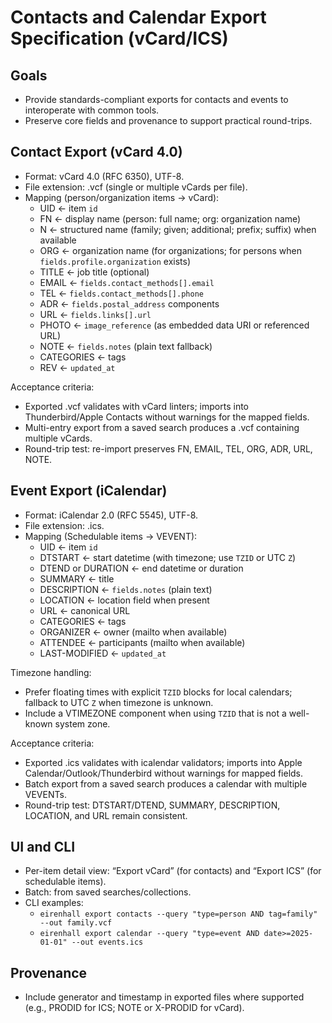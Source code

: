 # Contacts and Calendar Export Specification (vCard/ICS)

## Goals
- Provide standards-compliant exports for contacts and events to interoperate with common tools.
- Preserve core fields and provenance to support practical round-trips.

## Contact Export (vCard 4.0)
- Format: vCard 4.0 (RFC 6350), UTF-8.
- File extension: .vcf (single or multiple vCards per file).
- Mapping (person/organization items → vCard):
  - UID ← item `id`
  - FN ← display name (person: full name; org: organization name)
  - N ← structured name (family; given; additional; prefix; suffix) when available
  - ORG ← organization name (for organizations; for persons when `fields.profile.organization` exists)
  - TITLE ← job title (optional)
  - EMAIL ← `fields.contact_methods[].email`
  - TEL ← `fields.contact_methods[].phone`
  - ADR ← `fields.postal_address` components
  - URL ← `fields.links[].url`
  - PHOTO ← `image_reference` (as embedded data URI or referenced URL)
  - NOTE ← `fields.notes` (plain text fallback)
  - CATEGORIES ← tags
  - REV ← `updated_at`

Acceptance criteria:
- Exported .vcf validates with vCard linters; imports into Thunderbird/Apple Contacts without warnings for the mapped fields.
- Multi-entry export from a saved search produces a .vcf containing multiple vCards.
- Round-trip test: re-import preserves FN, EMAIL, TEL, ORG, ADR, URL, NOTE.

## Event Export (iCalendar)
- Format: iCalendar 2.0 (RFC 5545), UTF-8.
- File extension: .ics.
- Mapping (Schedulable items → VEVENT):
  - UID ← item `id`
  - DTSTART ← start datetime (with timezone; use `TZID` or UTC `Z`)
  - DTEND or DURATION ← end datetime or duration
  - SUMMARY ← title
  - DESCRIPTION ← `fields.notes` (plain text)
  - LOCATION ← location field when present
  - URL ← canonical URL
  - CATEGORIES ← tags
  - ORGANIZER ← owner (mailto when available)
  - ATTENDEE ← participants (mailto when available)
  - LAST-MODIFIED ← `updated_at`

Timezone handling:
- Prefer floating times with explicit `TZID` blocks for local calendars; fallback to UTC `Z` when timezone is unknown.
- Include a VTIMEZONE component when using `TZID` that is not a well-known system zone.

Acceptance criteria:
- Exported .ics validates with icalendar validators; imports into Apple Calendar/Outlook/Thunderbird without warnings for mapped fields.
- Batch export from a saved search produces a calendar with multiple VEVENTs.
- Round-trip test: DTSTART/DTEND, SUMMARY, DESCRIPTION, LOCATION, and URL remain consistent.

## UI and CLI
- Per-item detail view: “Export vCard” (for contacts) and “Export ICS” (for schedulable items).
- Batch: from saved searches/collections.
- CLI examples:
  - `eirenhall export contacts --query "type=person AND tag=family" --out family.vcf`
  - `eirenhall export calendar --query "type=event AND date>=2025-01-01" --out events.ics`

## Provenance
- Include generator and timestamp in exported files where supported (e.g., PRODID for ICS; NOTE or X-PRODID for vCard).

